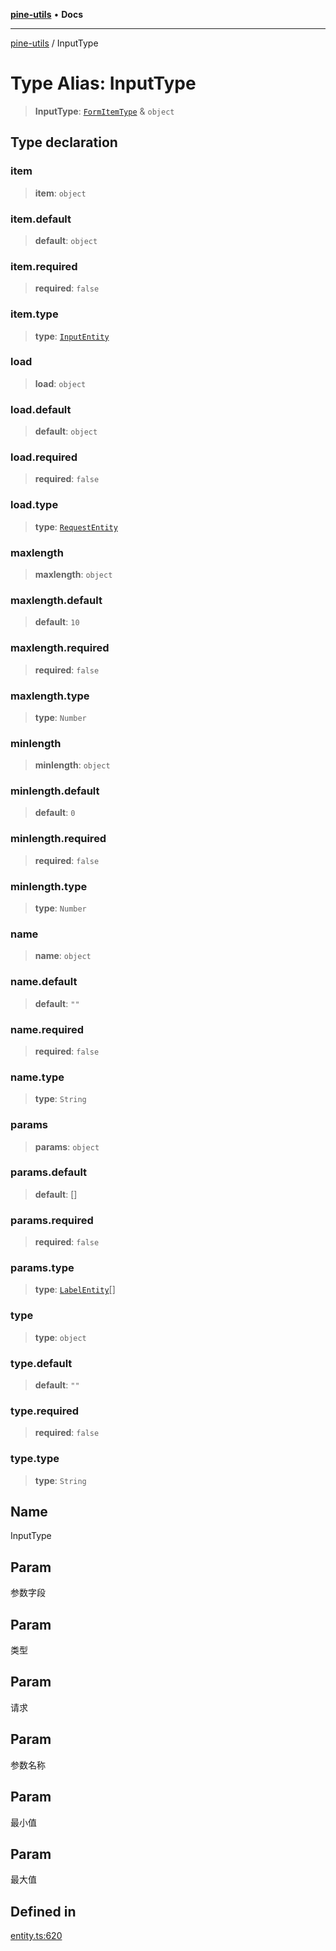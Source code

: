 [**pine-utils**](../README.md) • **Docs**

***

[pine-utils](../globals.md) / InputType

# Type Alias: InputType

> **InputType**: [`FormItemType`](FormItemType.md) & `object`

## Type declaration

### item

> **item**: `object`

### item.default

> **default**: `object`

### item.required

> **required**: `false`

### item.type

> **type**: [`InputEntity`](../interfaces/InputEntity.md)

### load

> **load**: `object`

### load.default

> **default**: `object`

### load.required

> **required**: `false`

### load.type

> **type**: [`RequestEntity`](../interfaces/RequestEntity.md)

### maxlength

> **maxlength**: `object`

### maxlength.default

> **default**: `10`

### maxlength.required

> **required**: `false`

### maxlength.type

> **type**: `Number`

### minlength

> **minlength**: `object`

### minlength.default

> **default**: `0`

### minlength.required

> **required**: `false`

### minlength.type

> **type**: `Number`

### name

> **name**: `object`

### name.default

> **default**: `""`

### name.required

> **required**: `false`

### name.type

> **type**: `String`

### params

> **params**: `object`

### params.default

> **default**: []

### params.required

> **required**: `false`

### params.type

> **type**: [`LabelEntity`](../interfaces/LabelEntity.md)[]

### type

> **type**: `object`

### type.default

> **default**: `""`

### type.required

> **required**: `false`

### type.type

> **type**: `String`

## Name

InputType

## Param

参数字段

## Param

类型

## Param

请求

## Param

参数名称

## Param

最小值

## Param

最大值

## Defined in

[entity.ts:620](https://github.com/byzhyt/pine-utils/blob/924fa77904d2b99c7ab94631f9f8a700b695aa96/src/entity.ts#L620)
